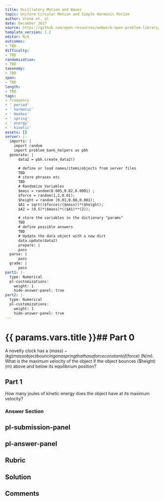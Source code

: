 ```yaml
---
title: Oscillatory Motion and Waves
topic: Uniform Circular Motion and Simple Harmonic Motion
author: Urone et. al
date: December 2017
source: https://github.com/open-resources/webwork-open-problem-library/tree/master/Contrib/BrockPhysics/College_Physics_Urone/16.Oscillatory_Motion_and_Waves/NU_U17-16-06-002.pg
template_version: 1.2
editor: N/A
outcomes:
- TBD
difficulty:
- TBD
randomization:
- TBD
taxonomy:
- TBD
span:
- TBD
length:
- TBD
tags:
- frequency
- ' period'
- ' harmonic'
- ' Hookes'
- ' spring'
- ' energy'
- ' kinetic'
assets: []
server: |-
  imports: |
    import random
    import problem_bank_helpers as pbh
  generate: |
      data2 = pbh.create_data2()

      # define or load names/items/objects from server files
      TBD
      # store phrases etc
      TBD
      # Randomize Variables
      $mass = random(0.005,0.02,0.0001) ;
      $force = random(1,2,0.01);
      $height = random (0.01,0.08,0.001);
      $A1 = sqrt(($force)/($mass))*($height);
      $A2 = (0.5)*($mass)*(($A1)**(2));

      # store the variables in the dictionary "params"
      TBD
      # define possible answers
      TBD
      # Update the data object with a new dict
      data.update(data2)
      prepare: |
      pass
  parse: |
      pass
  grade: |
      pass
part1: |-
  type: Numerical
  pl-customizations:
    weight: 1
    hide-answer-panel: true
part2: |-
  type: Numerical
  pl-customizations:
    weight: 1
    hide-answer-panel: true
---
```


# {{ params.vars.title }}## Part 0 
 A novelty clock has a ($mass)-(kg) mass object bouncing on a spring that has a force constant of ($force) (N/m). What is the maximum velocity of the object if the object bounces ($height) (m) above and below its equilibrium position? 
## Part 1 
How many joules of kinetic energy does the object have at its maximum velocity? 


### Answer Section 


## pl-submission-panel 


## pl-answer-panel 


## Rubric 


## Solution 


## Comments 


